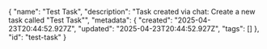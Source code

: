 {
  "name": "Test Task",
  "description": "Task created via chat: Create a new task called \"Test Task\"",
  "metadata": {
    "created": "2025-04-23T20:44:52.927Z",
    "updated": "2025-04-23T20:44:52.927Z",
    "tags": []
  },
  "id": "test-task"
}